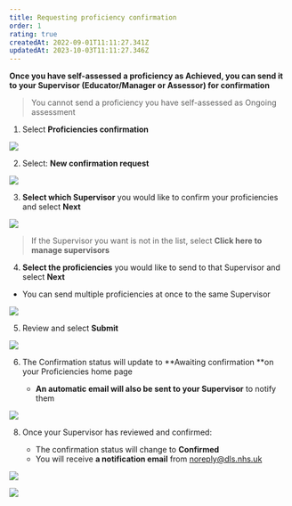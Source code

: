 ```yaml
---
title: Requesting proficiency confirmation
order: 1
rating: true
createdAt: 2022-09-01T11:11:27.341Z
updatedAt: 2023-10-03T11:11:27.346Z
---
```



**Once you have self-assessed a proficiency as Achieved, you can send it to your Supervisor (Educator/Manager or Assessor) for confirmation** 

> You cannot send a proficiency you have self-assessed as Ongoing assessment

1. Select **Proficiencies confirmation**

![](/img/l_learning-contract_6_n.png)

2. Select: **New confirmation request**

![](/img/l_self-assess-proficiencies_4.png)

3. **Select which Supervisor** you would like to confirm your proficiencies and select **Next**

![](/img/l_learning-contract_7_n.png)

> If the Supervisor you want is not in the list, select **Click here to manage supervisors**

4. **Select the proficiencies** you would like to send to that Supervisor and select **Next**  

* You can send multiple proficiencies at once to the same Supervisor

![](/img/l_self-assess-proficiencies_6.png)

5. Review and select **Submit**

![](/img/l_self-assess-proficiencies_7.png)

6. The Confirmation status will update to **Awaiting confirmation **on your Proficiencies home page

   * **An automatic email will also be sent to your Supervisor** to notify them

![](/img/l_self-assess-proficiencies_8.png)

8. Once your Supervisor has reviewed and confirmed:

   * The confirmation status will change to **Confirmed** 
   * You will receive **a notification email** from noreply@dls.nhs.uk

![](/img/l_self-assess-proficiencies_10.png)

![](/img/l_self-assess-proficiencies_9.png)